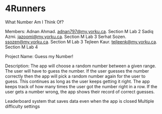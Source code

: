 # 4Runners
What Number Am I Think Of?

Members:
Adnan Ahmad. adnan797@my.yorku.ca. Section M Lab 2
Sadiq Azmi. jazoomi@my.yorku.ca. Section M Lab 3
Serhat Sozen. ssozen@my.yorku.ca. Section M Lab 3
Tejleen Kaur. tejleenk@my.yorku.ca. Section M Lab 4

Project Name: Guess my Number!

Description:
The app will choose a random number between a given range. The user will have to guess the number. If the user guesses the number correctly then the app will pick a random number again for the user to guess. This continues as long as the user keeps getting it right. The app keeps track of how many times the user got the number right in a row. If the user gets a number wrong, the app shows their record of correct guesses.

Leaderboard system that saves data even when the app is closed
Multiple difficulty settings
